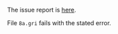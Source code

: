 The issue report is [here](https://github.com/dankelley/gri/issues/9).

File ``8a.gri`` fails with the stated error.

